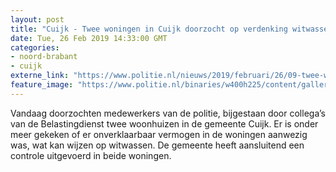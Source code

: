 ```yaml
---
layout: post
title: "Cuijk - Twee woningen in Cuijk doorzocht op verdenking witwassen"
date: Tue, 26 Feb 2019 14:33:00 GMT
categories: 
- noord-brabant 
- cuijk 
externe_link: "https://www.politie.nl/nieuws/2019/februari/26/09-twee-woningen-in-cuijk-doorzocht-op-verdenking-witwassen.html"
feature_image: "https://www.politie.nl/binaries/w400h225/content/gallery/politie/nieuws/2017/mei/06-dh/geld-witwassen.jpg"
---
```


Vandaag doorzochten medewerkers van de politie, bijgestaan door collega’s van de Belastingdienst twee woonhuizen in de gemeente Cuijk. Er is onder meer gekeken of er onverklaarbaar vermogen in de woningen aanwezig was, wat kan wijzen op witwassen. De gemeente heeft aansluitend een controle uitgevoerd in beide woningen.
